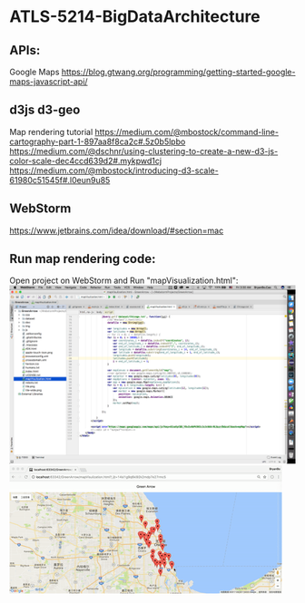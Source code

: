 # ATLS-5214-BigDataArchitecture
## APIs:
Google Maps
https://blog.gtwang.org/programming/getting-started-google-maps-javascript-api/
## d3js d3-geo
Map rendering tutorial
https://medium.com/@mbostock/command-line-cartography-part-1-897aa8f8ca2c#.5z0b5lpbo
https://medium.com/@dschnr/using-clustering-to-create-a-new-d3-js-color-scale-dec4ccd639d2#.mykpwd1cj
https://medium.com/@mbostock/introducing-d3-scale-61980c51545f#.l0eun9u85

## WebStorm
https://www.jetbrains.com/idea/download/#section=mac

## Run map rendering code:
Open project on WebStorm and Run "mapVisualization.html":
![](img/1.png)
![](img/demo1.gif)
